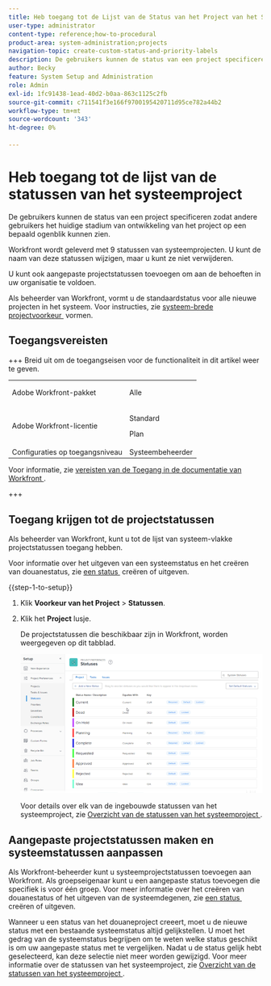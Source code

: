 ```yaml
---
title: Heb toegang tot de Lijst van de Status van het Project van het Systeem
user-type: administrator
content-type: reference;how-to-procedural
product-area: system-administration;projects
navigation-topic: create-custom-status-and-priority-labels
description: De gebruikers kunnen de status van een project specificeren zodat andere gebruikers het huidige stadium van ontwikkeling van het project op een bepaald ogenblik kunnen zien.
author: Becky
feature: System Setup and Administration
role: Admin
exl-id: 1fc91438-1ead-40d2-b0aa-863c1125c2fb
source-git-commit: c711541f3e166f9700195420711d95ce782a44b2
workflow-type: tm+mt
source-wordcount: '343'
ht-degree: 0%

---
```


# Heb toegang tot de lijst van de statussen van het systeemproject

De gebruikers kunnen de status van een project specificeren zodat andere gebruikers het huidige stadium van ontwikkeling van het project op een bepaald ogenblik kunnen zien.

Workfront wordt geleverd met 9 statussen van systeemprojecten. U kunt de naam van deze statussen wijzigen, maar u kunt ze niet verwijderen.

U kunt ook aangepaste projectstatussen toevoegen om aan de behoeften in uw organisatie te voldoen.

Als beheerder van Workfront, vormt u de standaardstatus voor alle nieuwe projecten in het systeem. Voor instructies, zie [&#x200B; systeem-brede projectvoorkeur &#x200B;](../../../administration-and-setup/set-up-workfront/configure-system-defaults/set-project-preferences.md) vormen.

## Toegangsvereisten

+++ Breid uit om de toegangseisen voor de functionaliteit in dit artikel weer te geven.

<table style="table-layout:auto"> 
 <col> 
 <col> 
 <tbody> 
  <tr> 
   <td>Adobe Workfront-pakket</td> 
   <td><p>Alle</p></td> 
  </tr> 
  <tr> 
   <td>Adobe Workfront-licentie</td> 
   <td><p>Standard</p>
       <p>Plan</p></td>
  </tr> 
  <tr> 
   <td>Configuraties op toegangsniveau</td> 
   <td>Systeembeheerder</td> 
  </tr> 
 </tbody> 
</table>

Voor informatie, zie [&#x200B; vereisten van de Toegang in de documentatie van Workfront &#x200B;](/help/quicksilver/administration-and-setup/add-users/access-levels-and-object-permissions/access-level-requirements-in-documentation.md).

+++

## Toegang krijgen tot de projectstatussen

Als beheerder van Workfront, kunt u tot de lijst van systeem-vlakke projectstatussen toegang hebben.

Voor informatie over het uitgeven van een systeemstatus en het creëren van douanestatus, zie [&#x200B; een status &#x200B;](../../../administration-and-setup/customize-workfront/creating-custom-status-and-priority-labels/create-or-edit-a-status.md) creëren of uitgeven.

{{step-1-to-setup}}

1. Klik **Voorkeur van het Project** > **Statussen**.

1. Klik het **Project** lusje.

   De projectstatussen die beschikbaar zijn in Workfront, worden weergegeven op dit tabblad.

   ![&#x200B; status van het Project &#x200B;](assets/project-status.png)

   Voor details over elk van de ingebouwde statussen van het systeemproject, zie [&#x200B; Overzicht van de statussen van het systeemproject &#x200B;](../../../administration-and-setup/customize-workfront/creating-custom-status-and-priority-labels/system-project-statuses.md).

## Aangepaste projectstatussen maken en systeemstatussen aanpassen

Als Workfront-beheerder kunt u systeemprojectstatussen toevoegen aan Workfront. Als groepseigenaar kunt u een aangepaste status toevoegen die specifiek is voor één groep. Voor meer informatie over het creëren van douanestatus of het uitgeven van de systeemdegenen, zie [&#x200B; een status &#x200B;](../../../administration-and-setup/customize-workfront/creating-custom-status-and-priority-labels/create-or-edit-a-status.md) creëren of uitgeven.

Wanneer u een status van het douaneproject creeert, moet u de nieuwe status met een bestaande systeemstatus altijd gelijkstellen. U moet het gedrag van de systeemstatus begrijpen om te weten welke status geschikt is om uw aangepaste status met te vergelijken. Nadat u de status gelijk hebt geselecteerd, kan deze selectie niet meer worden gewijzigd. Voor meer informatie over de statussen van het systeemproject, zie [&#x200B; Overzicht van de statussen van het systeemproject &#x200B;](../../../administration-and-setup/customize-workfront/creating-custom-status-and-priority-labels/system-project-statuses.md).
